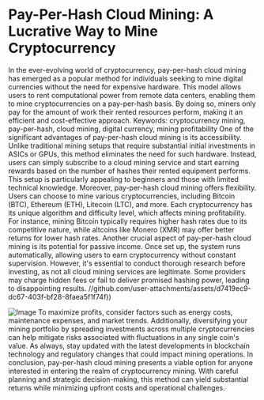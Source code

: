 # Pay-Per-Hash Cloud Mining: A Lucrative Way to Mine Cryptocurrency
In the ever-evolving world of cryptocurrency, pay-per-hash cloud mining has emerged as a popular method for individuals seeking to mine digital currencies without the need for expensive hardware. This model allows users to rent computational power from remote data centers, enabling them to mine cryptocurrencies on a pay-per-hash basis. By doing so, miners only pay for the amount of work their rented resources perform, making it an efficient and cost-effective approach.
Keywords: cryptocurrency mining, pay-per-hash, cloud mining, digital currency, mining profitability
One of the significant advantages of pay-per-hash cloud mining is its accessibility. Unlike traditional mining setups that require substantial initial investments in ASICs or GPUs, this method eliminates the need for such hardware. Instead, users can simply subscribe to a cloud mining service and start earning rewards based on the number of hashes their rented equipment performs. This setup is particularly appealing to beginners and those with limited technical knowledge.
Moreover, pay-per-hash cloud mining offers flexibility. Users can choose to mine various cryptocurrencies, including Bitcoin (BTC), Ethereum (ETH), Litecoin (LTC), and more. Each cryptocurrency has its unique algorithm and difficulty level, which affects mining profitability. For instance, mining Bitcoin typically requires higher hash rates due to its competitive nature, while altcoins like Monero (XMR) may offer better returns for lower hash rates.
Another crucial aspect of pay-per-hash cloud mining is its potential for passive income. Once set up, the system runs automatically, allowing users to earn cryptocurrency without constant supervision. However, it's essential to conduct thorough research before investing, as not all cloud mining services are legitimate. Some providers may charge hidden fees or fail to deliver promised hashing power, leading to disappointing results.
 //github.com/user-attachments/assets/d7419ec9-dc67-403f-bf28-8faea5f1f74f))

![Image](https://github.com/user-attachments/assets/d7419ec9-dc67-403f-bf28-8faea5f1f74f)
To maximize profits, consider factors such as energy costs, maintenance expenses, and market trends. Additionally, diversifying your mining portfolio by spreading investments across multiple cryptocurrencies can help mitigate risks associated with fluctuations in any single coin's value. As always, stay updated with the latest developments in blockchain technology and regulatory changes that could impact mining operations.
In conclusion, pay-per-hash cloud mining presents a viable option for anyone interested in entering the realm of cryptocurrency mining. With careful planning and strategic decision-making, this method can yield substantial returns while minimizing upfront costs and operational challenges.
